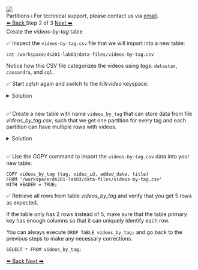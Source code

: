 <!-- TOP -->
<div class="top">
  <img class="scenario-academy-logo" src="https://datastax-academy.github.io/katapod-shared-assets/images/ds-academy-2023.svg" />
  <div class="scenario-title-section">
    <span class="scenario-title">Partitions</span>
    <span class="scenario-subtitle">ℹ️ For technical support, please contact us via <a href="mailto:academy@datastax.com">email</a>.</span>
  </div>
</div>

<!-- NAVIGATION -->
<div id="navigation-bottom" class="navigation-bottom">
 <a href='command:katapod.loadPage?[{"step":"step1"}]'
   class="btn btn-dark navigation-bottom-left">⬅️ Back
 </a>
<span class="step-count"> Step 2 of 3</span>
 <a href='command:katapod.loadPage?[{"step":"step3"}]' 
    class="btn btn-dark navigation-top-right">Next ➡️
  </a>
</div>

<!-- CONTENT -->
<div class="step-title">Create the <i>videos-by-tag</i> table</div>

✅ Inspect the `videos-by-tag.csv` file that we will import into a new table:
```
cat /workspace/ds201-lab03/data-files/videos-by-tag.csv
```

Notice how this CSV file categorizes the videos using *tags*: `datastax`, `cassandra`, and `cql`.

✅ Start *cqlsh* again and switch to the *killrvideo* keyspace:

<details class="katapod-details">
  <summary>Solution</summary>

```
/workspace/ds201-lab03/apache-cassandra-4.1.0/bin/cqlsh
USE killrvideo;
```

</details>
<br>

✅ Create a new table with name `videos_by_tag` that can store data from file *videos_by_tag.csv*, such that we get one partition for every tag and each partition can have multiple rows with videos. 

<details class="katapod-details">
  <summary>Solution</summary>

```
CREATE TABLE videos_by_tag (
  tag TEXT,
  video_id TIMEUUID,
  added_date TIMESTAMP,
  title TEXT,
  PRIMARY KEY ((tag), video_id)
);
```

</details>
<br>

✅ Use the COPY command to import the `videos-by-tag.csv` data into your new table:
```
COPY videos_by_tag (tag, video_id, added_date, title)
FROM '/workspace/ds201-lab03/data-files/videos-by-tag.csv'
WITH HEADER = TRUE;
```

✅ Retrieve all rows from table *videos_by_tag* and verify that you get 5 rows as expected.

If the table only has 2 rows instead of 5, make sure that the table primary key has enough columns so that it can uniquely identify each row.

You can always execute `DROP TABLE videos_by_tag;` and go back to the previous steps to make any necessary corrections.

```
SELECT * FROM videos_by_tag;
```

<!-- NAVIGATION -->
<div id="navigation-bottom" class="navigation-bottom">
 <a href='command:katapod.loadPage?[{"step":"step1"}]'
   class="btn btn-dark navigation-bottom-left">⬅️ Back
 </a>
  <a href='command:katapod.loadPage?[{"step":"step3"}]' 
    class="btn btn-dark navigation-top-right">Next ➡️
  </a>
</div>